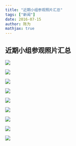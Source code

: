 ```yaml
---
title: "近期小组参观照片汇总"
tags: ["新闻"]
date: 2016-07-15
author: 陈为
mathjax: true
---
```


## 近期小组参观照片汇总

![](http://www.cad.zju.edu.cn/home/vagblog/wp-content/uploads/2016/07/336426750673421832.jpg)

![](http://www.cad.zju.edu.cn/home/vagblog/wp-content/uploads/2016/07/393501984548469679.jpg)

![](http://www.cad.zju.edu.cn/home/vagblog/wp-content/uploads/2016/07/433665363300449514.jpg)

![](http://www.cad.zju.edu.cn/home/vagblog/wp-content/uploads/2016/07/455695016817660806.jpg)

![](http://www.cad.zju.edu.cn/home/vagblog/wp-content/uploads/2016/07/671692302210880242.jpg)

![](http://www.cad.zju.edu.cn/home/vagblog/wp-content/uploads/2016/07/690482320057112339.jpg)

![](http://www.cad.zju.edu.cn/home/vagblog/wp-content/uploads/2016/07/690822407846253501.jpg)

![](http://www.cad.zju.edu.cn/home/vagblog/wp-content/uploads/2016/07/807301620394442620.jpg)

![](http://www.cad.zju.edu.cn/home/vagblog/wp-content/uploads/2016/07/250866857270284530.jpg)